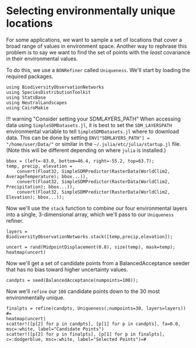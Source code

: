# Selecting environmentally unique locations

For some applications, we want to sample a set of locations that cover a broad
range of values in environment space. Another way to rephrase this problem is to
say we want to find the set of points with the _least_ covariance in their
environmental values.  

To do this, we use a `BONRefiner` called `Uniqueness`. We'll start by loading the required packages. 

```@example 1
using BiodiversityObservationNetworks
using SpeciesDistributionToolkit
using StatsBase
using NeutralLandscapes
using CairoMakie
```

!!! warning "Consider setting your SDMLAYERS_PATH" 
    When accessing data using `SimpleSDMDatasets.jl`, it is best to set the `SDM_LAYERSPATH` environmental variable to tell `SimpleSDMDatasets.jl` where to download data. This can be done by setting `ENV["SDMLAYERS_PATH"] = "/home/user/Data/"` or similar in the `~/.julia/etc/julia/startup.jl` file. (Note this will be different depending on where `julia` is installed.)

```@example 1
bbox = (left=-83.0, bottom=46.4, right=-55.2, top=63.7);
temp, precip, elevation = 
    convert(Float32, SimpleSDMPredictor(RasterData(WorldClim2, AverageTemperature); bbox...)),
    convert(Float32, SimpleSDMPredictor(RasterData(WorldClim2, Precipitation); bbox...)),
    convert(Float32, SimpleSDMPredictor(RasterData(WorldClim2, Elevation); bbox...));
```

Now we'll use the `stack` function to combine our four environmental layers into a single, 3-dimensional array, which we'll pass to our `Uniqueness` refiner.

```@example 1
layers = BiodiversityObservationNetworks.stack([temp,precip,elevation]);
```

```@example 1
uncert = rand(MidpointDisplacement(0.8), size(temp), mask=temp);
heatmap(uncert) 
```

Now we'll get a set of candidate points from a BalancedAcceptance seeder that has no bias toward higher uncertainty values.

```@example 1
candpts = seed(BalancedAcceptance(numpoints=100)); 
```

Now we'll `refine` our `100` candidate points down to the 30 most environmentally unique.

```@example 1
finalpts = refine(candpts, Uniqueness(;numpoints=30, layers=layers))
#=
heatmap(uncert)
scatter!([p[2] for p in candpts], [p[1] for p in candpts], fa=0.0, msc=:white, label="Candidate Points")
scatter!([p[2] for p in finalpts], [p[1] for p in finalpts], c=:dodgerblue, msc=:white, label="Selected Points")=#
```
